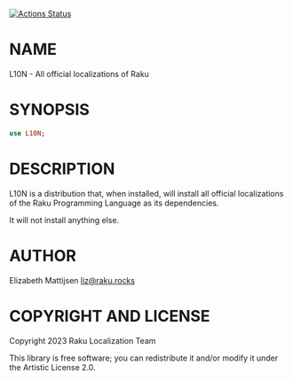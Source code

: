 [![Actions Status](https://github.com/Raku/L10N/actions/workflows/test.yml/badge.svg)](https://github.com/Raku/L10N/actions)

NAME
====

L10N - All official localizations of Raku

SYNOPSIS
========

```raku
use L10N;
```

DESCRIPTION
===========

L10N is a distribution that, when installed, will install all official localizations of the Raku Programming Language as its dependencies.

It will not install anything else.

AUTHOR
======

Elizabeth Mattijsen <liz@raku.rocks>

COPYRIGHT AND LICENSE
=====================

Copyright 2023 Raku Localization Team

This library is free software; you can redistribute it and/or modify it under the Artistic License 2.0.
